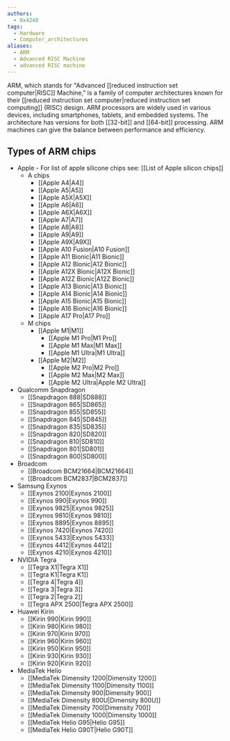 ```yaml
---
authors: 
  - 0x4248
tags:
  - Hardware
  - Computer_architectures
aliases:
  - ARM
  - Advanced RISC Machine
  - advanced RISC machine
---
```

ARM, which stands for "Advanced [[reduced instruction set computer|RISC]] Machine," is a family of computer architectures known for their [[reduced instruction set computer|reduced instruction set computing]] (RISC) design. ARM processors are widely used in various devices, including smartphones, tablets, and embedded systems. The architecture has versions for both [[32-bit]] and [[64-bit]] processing. ARM machines can give the balance between performance and efficiency.

## Types of ARM chips
- Apple - For list of apple silicone chips see: [[List of Apple silicon chips]]
	- A chips
		- [[Apple A4|A4]]
		- [[Apple A5|A5]]
		- [[Apple A5X|A5X]]
		- [[Apple A6|A6]]
		- [[Apple A6X|A6X]]
		- [[Apple A7|A7]]
		- [[Apple A8|A8]]
		- [[Apple A9|A9]]
		- [[Apple A9X|A9X]]
		- [[Apple A10 Fusion|A10 Fusion]]
		- [[Apple A11 Bionic|A11 Bionic]]
		- [[Apple A12 Bionic|A12 Bionic]]
		- [[Apple A12X Bionic|A12X Bionic]]
		- [[Apple A12Z Bionic|A12Z Bionic]]
		- [[Apple A13 Bionic|A13 Bionic]]
		- [[Apple A14 Bionic|A14 Bionic]]
		- [[Apple A15 Bionic|A15 Bionic]]
		- [[Apple A16 Bionic|A16 Bionic]]
		- [[Apple A17 Pro|A17 Pro]]
	- M chips
		- [[Apple M1|M1]]
			- [[Apple M1 Pro|M1 Pro]]
			- [[Apple M1 Max|M1 Max]]
			- [[Apple M1 Ultra|M1 Ultra]]
		- [[Apple M2|M2]]
			- [[Apple M2 Pro|M2 Pro]]
			- [[Apple M2 Max|M2 Max]]
			- [[Apple M2 Ultra|Apple M2 Ultra]]
- Qualcomm Snapdragon
    - [[Snapdragon 888|SD888]]
    - [[Snapdragon 865|SD865]]
    - [[Snapdragon 855|SD855]]
    - [[Snapdragon 845|SD845]]
    - [[Snapdragon 835|SD835]]
    - [[Snapdragon 820|SD820]]
    - [[Snapdragon 810|SD810]]
    - [[Snapdragon 801|SD801]]
    - [[Snapdragon 800|SD800]]
- Broadcom
    - [[Broadcom BCM21664|BCM21664]]
    - [[Broadcom BCM2837|BCM2837]]
- Samsung Exynos
    - [[Exynos 2100|Exynos 2100]]
    - [[Exynos 990|Exynos 990]]
    - [[Exynos 9825|Exynos 9825]]
    - [[Exynos 9810|Exynos 9810]]
    - [[Exynos 8895|Exynos 8895]]
    - [[Exynos 7420|Exynos 7420]]
    - [[Exynos 5433|Exynos 5433]]
    - [[Exynos 4412|Exynos 4412]]
    - [[Exynos 4210|Exynos 4210]]
- NVIDIA Tegra
    - [[Tegra X1|Tegra X1]]
    - [[Tegra K1|Tegra K1]]
    - [[Tegra 4|Tegra 4]]
    - [[Tegra 3|Tegra 3]]
    - [[Tegra 2|Tegra 2]]
    - [[Tegra APX 2500|Tegra APX 2500]]
- Huawei Kirin
    - [[Kirin 990|Kirin 990]]
    - [[Kirin 980|Kirin 980]]
    - [[Kirin 970|Kirin 970]]
    - [[Kirin 960|Kirin 960]]
    - [[Kirin 950|Kirin 950]]
    - [[Kirin 930|Kirin 930]]
    - [[Kirin 920|Kirin 920]]
- MediaTek Helio
    - [[MediaTek Dimensity 1200|Dimensity 1200]]
    - [[MediaTek Dimensity 1100|Dimensity 1100]]
    - [[MediaTek Dimensity 900|Dimensity 900]]
    - [[MediaTek Dimensity 800U|Dimensity 800U]]
    - [[MediaTek Dimensity 700|Dimensity 700]]
    - [[MediaTek Dimensity 1000|Dimensity 1000]]
    - [[MediaTek Helio G95|Helio G95]]
    - [[MediaTek Helio G90T|Helio G90T]]